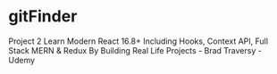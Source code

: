 # gitFinder

Project 2
Learn Modern React 16.8+ Including Hooks, Context API, Full Stack MERN & Redux By Building Real Life Projects - Brad Traversy - Udemy
